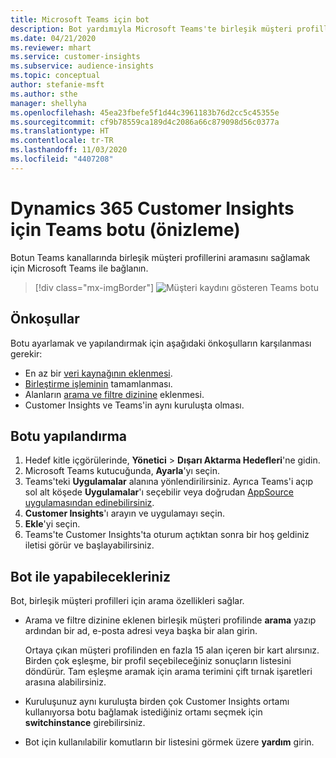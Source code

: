 ```yaml
---
title: Microsoft Teams için bot
description: Bot yardımıyla Microsoft Teams'te birleşik müşteri profillerini arayın.
ms.date: 04/21/2020
ms.reviewer: mhart
ms.service: customer-insights
ms.subservice: audience-insights
ms.topic: conceptual
author: stefanie-msft
ms.author: sthe
manager: shellyha
ms.openlocfilehash: 45ea23fbefe5f1d44c3961183b76d2cc5c45355e
ms.sourcegitcommit: cf9b78559ca189d4c2086a66c879098d56c0377a
ms.translationtype: HT
ms.contentlocale: tr-TR
ms.lasthandoff: 11/03/2020
ms.locfileid: "4407208"
---
```

# <a name="teams-bot-for-dynamics-365-customer-insights-preview"></a>Dynamics 365 Customer Insights için Teams botu (önizleme)

Botun Teams kanallarında birleşik müşteri profillerini aramasını sağlamak için Microsoft Teams ile bağlanın.

> [!div class="mx-imgBorder"]
> ![Müşteri kaydını gösteren Teams botu](media/teams-bot.png "Müşteri kaydını gösteren Teams botu")

## <a name="prerequisites"></a>Önkoşullar

Botu ayarlamak ve yapılandırmak için aşağıdaki önkoşulların karşılanması gerekir:

- En az bir [veri kaynağının eklenmesi](data-sources.md).
- [Birleştirme işleminin](data-unification.md) tamamlanması.
- Alanların [arama ve filtre dizinine](search-filter-index.md) eklenmesi.
- Customer Insights ve Teams'in aynı kuruluşta olması.

## <a name="configure-the-bot"></a>Botu yapılandırma

1. Hedef kitle içgörülerinde, **Yönetici** > **Dışarı Aktarma Hedefleri**'ne gidin.
1. Microsoft Teams kutucuğunda, **Ayarla**'yı seçin.
1. Teams'teki **Uygulamalar** alanına yönlendirilirsiniz. Ayrıca Teams'i açıp sol alt köşede **Uygulamalar**'ı seçebilir veya doğrudan [AppSource uygulamasından edinebilirsiniz](https://go.microsoft.com/fwlink/?linkid=2124104).
1. **Customer Insights**'ı arayın ve uygulamayı seçin.
1. **Ekle**'yi seçin.
1. Teams'te Customer Insights'ta oturum açtıktan sonra bir hoş geldiniz iletisi görür ve başlayabilirsiniz.

## <a name="things-you-can-do-with-the-bot"></a>Bot ile yapabilecekleriniz

Bot, birleşik müşteri profilleri için arama özellikleri sağlar.

- Arama ve filtre dizinine eklenen birleşik müşteri profilinde **arama** yazıp ardından bir ad, e-posta adresi veya başka bir alan girin.

  Ortaya çıkan müşteri profilinden en fazla 15 alan içeren bir kart alırsınız. Birden çok eşleşme, bir profil seçebileceğiniz sonuçların listesini döndürür. Tam eşleşme aramak için arama terimini çift tırnak işaretleri arasına alabilirsiniz.

- Kuruluşunuz aynı kuruluşta birden çok Customer Insights ortamı kullanıyorsa botu bağlamak istediğiniz ortamı seçmek için **switchinstance** girebilirsiniz.

- Bot için kullanılabilir komutların bir listesini görmek üzere **yardım** girin.  
